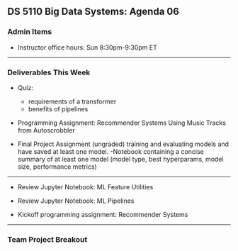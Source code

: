 ## DS 5110 Big Data Systems: Agenda 06

### Admin Items

- Instructor office hours: Sun 8:30pm-9:30pm ET

---

### Deliverables This Week

- Quiz: 
  - requirements of a transformer
  - benefits of pipelines

- Programming Assignment: Recommender Systems Using Music Tracks from Autoscrobbler

- Final Project Assignment (ungraded)
training and evaluating models and have saved at least one model. 
  -Notebook containing a concise summary of at least one model
  (model type, best hyperparams, model size, performance metrics)

---

- Review Jupyter Notebook: ML Feature Utilities

- Review Jupyter Notebook: ML Pipelines

- Kickoff programming assignment: Recommender Systems

--- 

### Team Project Breakout
